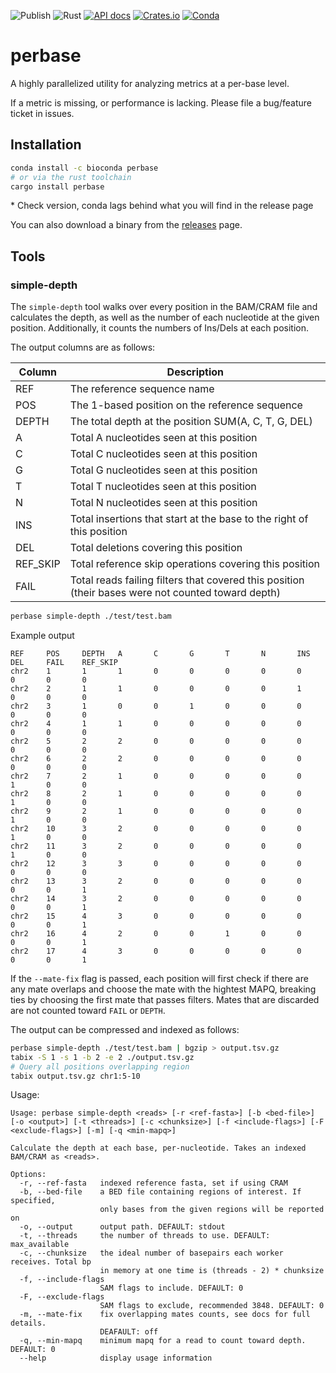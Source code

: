 ![Publish](https://github.com/sstadick/perbase/workflows/Publish/badge.svg)
![Rust](https://github.com/sstadick/perbase/workflows/Rust/badge.svg)
[![API docs](https://img.shields.io/badge/API-documentation-blue.svg)](https://docs.rs/perbase)
[![Crates.io](https://img.shields.io/crates/v/perbase.svg)](https://crates.io/crates/perbase)
[![Conda](https://anaconda.org/anaconda/anaconda/badges/installer/conda.svg)](https://anaconda.org/bioconda/perbase)
# perbase

A highly parallelized utility for analyzing metrics at a per-base level.

If a metric is missing, or performance is lacking. Please file a bug/feature ticket in issues.

## Installation

```bash
conda install -c bioconda perbase
# or via the rust toolchain
cargo install perbase
```

\* Check version, conda lags behind what you will find in the release page

You can also download a binary from the [releases](https://github.com/sstadick/perbase/releases) page.

## Tools

### simple-depth

The `simple-depth` tool walks over every position in the BAM/CRAM file and calculates the depth, as well as the number of each nucleotide at the given position. Additionally, it counts the numbers of Ins/Dels at each position.

The output columns are as follows:

| Column   | Description                                                                                        |
| -------- | -------------------------------------------------------------------------------------------------- |
| REF      | The reference sequence name                                                                        |
| POS      | The 1-based position on the reference sequence                                                     |
| DEPTH    | The total depth at the position SUM(A, C, T, G, DEL)                                               |
| A        | Total A nucleotides seen at this position                                                          |
| C        | Total C nucleotides seen at this position                                                          |
| G        | Total G nucleotides seen at this position                                                          |
| T        | Total T nucleotides seen at this position                                                          |
| N        | Total N nucleotides seen at this position                                                          |
| INS      | Total insertions that start at the base to the right of this position                              |
| DEL      | Total deletions covering this position                                                             |
| REF_SKIP | Total reference skip operations covering this position                                             |
| FAIL     | Total reads failing filters that covered this position (their bases were not counted toward depth) |

```bash
perbase simple-depth ./test/test.bam
```

Example output

```text
REF     POS     DEPTH   A       C       G       T       N       INS     DEL     FAIL    REF_SKIP
chr2    1       1       1       0       0       0       0       0       0       0       0
chr2    2       1       1       0       0       0       0       1       0       0       0
chr2    3       1       0       0       1       0       0       0       0       0       0
chr2    4       1       1       0       0       0       0       0       0       0       0
chr2    5       2       2       0       0       0       0       0       0       0       0
chr2    6       2       2       0       0       0       0       0       0       0       0
chr2    7       2       1       0       0       0       0       0       1       0       0
chr2    8       2       1       0       0       0       0       0       1       0       0
chr2    9       2       1       0       0       0       0       0       1       0       0
chr2    10      3       2       0       0       0       0       0       1       0       0
chr2    11      3       2       0       0       0       0       0       1       0       0
chr2    12      3       3       0       0       0       0       0       0       0       0
chr2    13      3       2       0       0       0       0       0       0       0       1
chr2    14      3       2       0       0       0       0       0       0       0       1
chr2    15      4       3       0       0       0       0       0       0       0       1
chr2    16      4       2       0       0       1       0       0       0       0       1
chr2    17      4       3       0       0       0       0       0       0       0       1
```

If the `--mate-fix` flag is passed, each position will first check if there are any mate overlaps and choose the mate with the hightest MAPQ, breaking ties by choosing the first mate that passes filters. Mates that are discarded are not counted toward `FAIL` or `DEPTH`.

The output can be compressed and indexed as follows:

```bash
perbase simple-depth ./test/test.bam | bgzip > output.tsv.gz
tabix -S 1 -s 1 -b 2 -e 2 ./output.tsv.gz
# Query all positions overlapping region
tabix output.tsv.gz chr1:5-10
```

Usage:

```text
Usage: perbase simple-depth <reads> [-r <ref-fasta>] [-b <bed-file>] [-o <output>] [-t <threads>] [-c <chunksize>] [-f <include-flags>] [-F <exclude-flags>] [-m] [-q <min-mapq>]

Calculate the depth at each base, per-nucleotide. Takes an indexed BAM/CRAM as <reads>.

Options:
  -r, --ref-fasta   indexed reference fasta, set if using CRAM
  -b, --bed-file    a BED file containing regions of interest. If specified,
                    only bases from the given regions will be reported on
  -o, --output      output path. DEFAULT: stdout
  -t, --threads     the number of threads to use. DEFAULT: max_available
  -c, --chunksize   the ideal number of basepairs each worker receives. Total bp
                    in memory at one time is (threads - 2) * chunksize
  -f, --include-flags
                    SAM flags to include. DEFAULT: 0
  -F, --exclude-flags
                    SAM flags to exclude, recommended 3848. DEFAULT: 0
  -m, --mate-fix    fix overlapping mates counts, see docs for full details.
                    DEAFAULT: off
  -q, --min-mapq    minimum mapq for a read to count toward depth. DEFAULT: 0
  --help            display usage information
```
